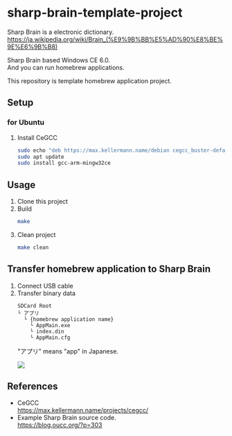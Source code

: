 # sharp-brain-template-project

Sharp Brain is a electronic dictionary.  
https://ja.wikipedia.org/wiki/Brain_(%E9%9B%BB%E5%AD%90%E8%BE%9E%E6%9B%B8)

Sharp Brain based Windows CE 6.0.  
And you can run homebrew applications.

This repository is template homebrew application project.

## Setup

### for Ubuntu

1. Install CeGCC
    ```bash
    sudo echo "deb https://max.kellermann.name/debian cegcc_buster-default main" > /etc/apt/sources.list
    sudo apt update
    sudo install gcc-arm-mingw32ce
    ```

## Usage

1. Clone this project
2. Build
    ```bash
    make
    ```
3. Clean project
    ```bash
    make clean
    ```

## Transfer homebrew application to Sharp Brain

1. Connect USB cable
2. Transfer binary data
    ```
    SDCard Root
    └ アプリ
      └ {homebrew application name}
        └ AppMain.exe
        └ index.din
        └ AppMain.cfg
    ```
    "アプリ" means "app" in Japanese.
    <p align="left">
        <img src="https://user-images.githubusercontent.com/13421166/121055591-5d88df00-c7f8-11eb-825f-3a82175776b4.png" />
    </p>

## References

* CeGCC  
  https://max.kellermann.name/projects/cegcc/
* Example Sharp Brain source code.  
  https://blog.oucc.org/?p=303
